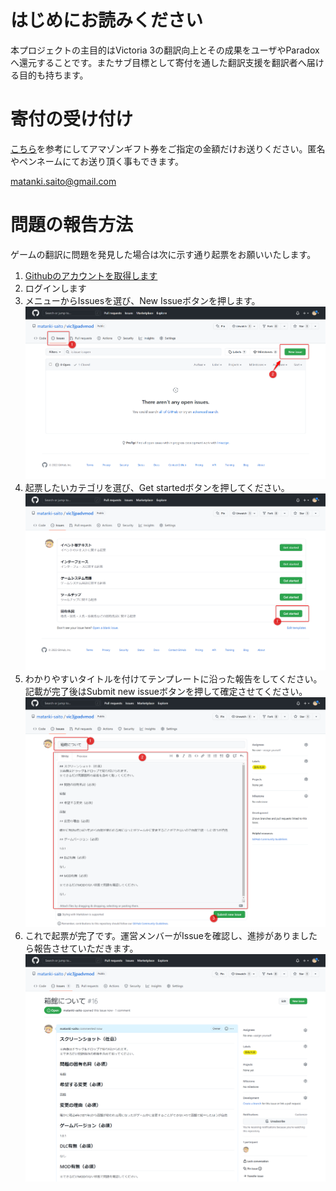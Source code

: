 # はじめにお読みください

本プロジェクトの主目的はVictoria 3の翻訳向上とその成果をユーザやParadoxへ還元することです。またサブ目標として寄付を通した翻訳支援を翻訳者へ届ける目的も持ちます。

# 寄付の受け付け

[こちら](https://appllio.com/amazon-gift-card-email-type)を参考にしてアマゾンギフト券をご指定の金額だけお送りください。匿名やペンネームにてお送り頂く事もできます。

matanki.saito@gmail.com

# 問題の報告方法

ゲームの翻訳に問題を発見した場合は次に示す通り起票をお願いいたします。

1. [Githubのアカウントを取得します](https://qiita.com/ayatokura/items/9eabb7ae20752e6dc79d)
2. ログインします
3. メニューからIssuesを選び、New Issueボタンを押します。
![No.1](/.github/images/issue1.png)
4. 起票したいカテゴリを選び、Get startedボタンを押してください。
![No.2](/.github/images/issue2.png)
5. わかりやすいタイトルを付けてテンプレートに沿った報告をしてください。記載が完了後はSubmit new issueボタンを押して確定させてください。
![No.3](/.github/images/issue3.png)
6. これで起票が完了です。運営メンバーがIssueを確認し、進捗がありましたら報告させていただきます。
![No.4](/.github/images/issue4.png)

